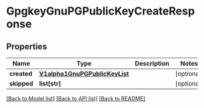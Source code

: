 # GpgkeyGnuPGPublicKeyCreateResponse

## Properties
Name | Type | Description | Notes
------------ | ------------- | ------------- | -------------
**created** | [**V1alpha1GnuPGPublicKeyList**](V1alpha1GnuPGPublicKeyList.md) |  | [optional] 
**skipped** | **list[str]** |  | [optional] 

[[Back to Model list]](../README.md#documentation-for-models) [[Back to API list]](../README.md#documentation-for-api-endpoints) [[Back to README]](../README.md)

